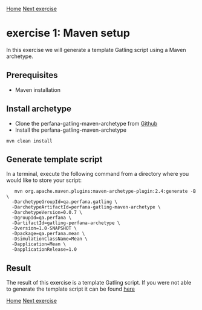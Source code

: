 [Home](index.md) 
[Next exercise](exercise-2.md)  


# exercise 1: Maven setup

In this exercise we will generate a template Gatling script using a Maven archetype.

## Prerequisites 

* Maven installation

## Install archetype

* Clone the perfana-gatling-maven-archetype from [Github](https://github.com/perfana/perfana-gatling-maven-archetype)
* Install the perfana-gatling-maven-archetype

```
mvn clean install
```

## Generate template script

In a terminal, execute the following command from a directory where you would like to store your script:


```  
   mvn org.apache.maven.plugins:maven-archetype-plugin:2.4:generate -B \
  -DarchetypeGroupId=qa.perfana.gatling \
  -DarchetypeArtifactId=perfana-gatling-maven-archetype \
  -DarchetypeVersion=0.0.7 \
  -DgroupId=qa.perfana \
  -DartifactId=gatling-perfana-archetype \
  -Dversion=1.0-SNAPSHOT \
  -Dpackage=qa.perfana.mean \
  -DsimulationClassName=Mean \
  -Dapplication=Mean \
  -DapplicationRelease=1.0   
```


## Result

The result of this exercise is a template Gatling script. If you were not able to generate the template script it can be found [here](https://github.com/perfana/perfana-gatling-workshop/tree/workshop/exercise-1)  
  
[Home](index.md) 
[Next exercise](exercise-2.md)  
  

